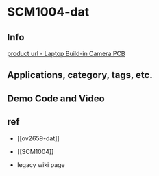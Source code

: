 
# SCM1004-dat


## Info
 
[product url - Laptop Build-in Camera PCB](https://www.electrodragon.com/product/0-3m-laptop-build-camera-board/)

 
## Applications, category, tags, etc. 
 
## Demo Code and Video
 
## ref 

- [[ov2659-dat]]

- [[SCM1004]] 
 
- legacy wiki page 
 



